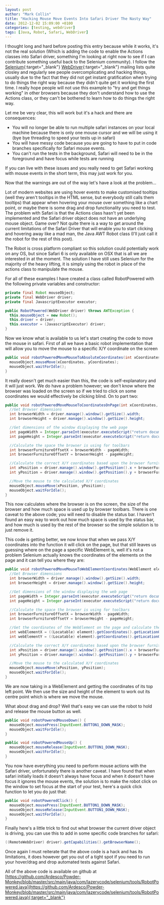 ```yaml
---
layout: post
author: "Mark Collin"
title: "Hacking Mouse Move Events Into Safari Driver The Nasty Way"
date: 2012-12-02 15:09:00 +0100
categories: [testing, webdriver] 
tags: [Java, Robot, Safari, WebDriver]
---
```

I thought long and hard before posting this entry because while it works, it's not the real solution (Which is adding the code to enable the Actions classes into Safari driver, something I'm looking at right now to see if I can contribute something useful back to the Selenium community).  I follow the [Selenium](https://groups.google.com/forum/?hl=en-US&fromgroups&pli=1#!forum/selenium-users){:target="_blank"} [WebDriver](https://groups.google.com/forum/?hl=en-US&fromgroups&pli=1#!forum/webdriver){:target="_blank"} mailing lists quite closley and regularly see people overcomplicating and hacking things, usually due to the fact that they did not get instant gratification when trying to do things the right way because they didn't quite get it working the first time.  I really hope people will not use this example to "try and get things working" in other browsers because they don't understand how to use the Actions class, or they can't be bothered to learn how to do things the right way.

Let me be very clear, this will work but it's a hack and there are consequences:

- You will no longer be able to run multiple safari instances on your local machine because there is only one mouse cursor and we will be using it (bye bye threading to speed your tests up in safari)
- You will have messy code because you are going to have to put in code branches specifically for Safari mouse events.
- You can't run the tests in the background, Safari will need to be in the foreground and have focus while tests are running

If you can live with these issues and you really need to get Safari working with mouse events in the short term, this may just work for you.

Now that the warnings are out of the way let's have a look at the problem...

Lot of modern websites are using hover events to make customised tooltips (well they aren't tooltips in the HTML sense, but everybody still calls them tooltips) that appear when hovering your mouse over something like a chart point, or maybe there is some drag and drop functionality you need to test.  The problem with Safari is that the Actions class hasn't yet been implemented and the Safari driver object does not have an underlying mouse object.  Game over?  Not quite there is a way to get around the current limitations of the Safari Driver that will enable you to start clicking and hovering away like a mad man, the Java AWT Robot class (I'll just call it the robot for the rest of this post).

The Robot is cross platform compliant so this solution could potentially work on any OS, but since Safari 6 is only available on OSX that is all we are interested in at the moment.  The solution I have still uses Selenium for the majority of the heavy lifting, it is simply using the robot in place of the actions class to manipulate the mouse.

For all of these examples I have created a class called RobotPowered with the following private variables and constructor:

```Java
private final Robot mouseObject;
private final WebDriver driver;
private final JavascriptExecutor executor;

public RobotPowered(WebDriver driver) throws AWTException {
  this.mouseObject = new Robot();
  this.driver = driver;
  this.executor = (JavascriptExecutor) driver;
}
```

Now we know what is available to us let's start creating the code to move the mouse in safari.  First of all we have a basic robot implementation that will allow you to move the mouse to a specific X/Y coordinate on the screen

```Java
public void robotPoweredMoveMouseToAbsoluteCoordinates(int xCoordinates, int yCoordinates) {
  mouseObject.mouseMove(xCoordinates, yCoordinates);
  mouseObject.waitForIdle();
}
```

It really doesn't get much easier than this, the code is self-explanatory and it will just work.  We do have a problem however; we don't know where the browser was loaded on the screen so if we tried to click on some coordinates we would effectively be clicking blind.  On to part two:

```Java
public void robotPoweredMoveMouseToCoordinatesOnPage(int xCoordinates, int yCoordinates) {
  //Get Browser dimensions
  int browserWidth = driver.manage().window().getSize().width;
  int browserHeight = driver.manage().window().getSize().height;

  //Get dimensions of the window displaying the web page
  int pageWidth = Integer.parseInt(executor.executeScript("return document.documentElement.clientWidth").toString());
  int pageHeight = Integer.parseInt(executor.executeScript("return document.documentElement.clientHeight").toString());

  //Calculate the space the browser is using for toolbars
  int browserFurnitureOffsetX = browserWidth - pageWidth;
  int browserFurnitureOffsetY = browserHeight - pageHeight;

  //Calculate the correct X/Y coordinates based upon the browser furniture offset and the position of the browser on the desktop
  int xPosition = driver.manage().window().getPosition().x + browserFurnitureOffsetX + xCoordinates;
  int yPosition = driver.manage().window().getPosition().y + browserFurnitureOffsetY + yCoordinates;

  //Move the mouse to the calculated X/Y coordinates
  mouseObject.mouseMove(xPosition, yPosition);
  mouseObject.waitForIdle();
}
```

This now calculates where the browser is on the screen, the size of the browser and how much space is used up by browser toolbars.  There is one caveat to the above code; you will need to disable the status bar.  I haven't found an easy way to work out how much space is used by the status bar, and how much is used by the rest of the browser so the simple solution is to just remove it.

This code is getting better, we now know that when we pass X/Y coordinates into the function it will click on the page, but that still leaves us guessing where on the page a specific WebElement is, well it's not a problem Selenium actually knows the coordinates of the elements on the page and it can tell you where they are:

```Java
public void robotPoweredMoveMouseToWebElementCoordinates(WebElement element) {
  //Get Browser dimensions
  int browserWidth = driver.manage().window().getSize().width;
  int browserHeight = driver.manage().window().getSize().height;

  //Get dimensions of the window displaying the web page
  int pageWidth = Integer.parseInt(executor.executeScript("return document.documentElement.clientWidth").toString());
  int pageHeight = Integer.parseInt(executor.executeScript("return document.documentElement.clientHeight").toString());

  //Calculate the space the browser is using for toolbars
  int browserFurnitureOffsetX = browserWidth - pageWidth;
  int browserFurnitureOffsetY = browserHeight - pageHeight;

  //Get the coordinates of the WebElement on the page and calculate the centre point
  int webElementX = ((Locatable) element).getCoordinates().getLocationOnScreen().x + Math.round(element.getSize().width / 2);
  int webElementY = ((Locatable) element).getCoordinates().getLocationOnScreen().y + Math.round(element.getSize().height / 2);

  //Calculate the correct X/Y coordinates based upon the browser furniture offset and the position of the browser on the desktop
  int xPosition = driver.manage().window().getPosition().x + browserFurnitureOffsetX + webElementX;
  int yPosition = driver.manage().window().getPosition().y + browserFurnitureOffsetY + webElementY;

  //Move the mouse to the calculated X/Y coordinates
  mouseObject.mouseMove(xPosition, yPosition);
  mouseObject.waitForIdle();
}
```

We are now taking in a WebElement and getting the coordinates of its top left point.  We then use the size and height of the element to work out its centre point which is where we move the mouse.

What about drag and drop?  Well that's easy we can use the robot to hold and release the mouse button as well.

```Java
public void robotPoweredMouseDown() {
  mouseObject.mousePress(InputEvent.BUTTON1_DOWN_MASK);
  mouseObject.waitForIdle();
}
```

```Java
public void robotPoweredMouseUp() {
  mouseObject.mouseRelease(InputEvent.BUTTON1_DOWN_MASK);
  mouseObject.waitForIdle();
}
```

You now have everything you need to perform mouse actions with the Safari driver, unfortunately there is another caveat.  I have found that when safari initially loads it doesn't always have focus and when it doesn't have focus it ignores the mouse events, the solution is to make the robot click on the window to set focus at the start of your test, here's a quick click function to let you do just that:

```Java
public void robotPoweredClick() {
  mouseObject.mousePress(InputEvent.BUTTON1_DOWN_MASK);
  mouseObject.mouseRelease(InputEvent.BUTTON1_DOWN_MASK);
  mouseObject.waitForIdle();
}
```

Finally here's a little trick to find out what browser the current driver object is driving, you can use this to add in some specific code branches for safari:

```Java
((RemoteWebDriver) driver).getCapabilities().getBrowserName();
```

Once again I must reiterate that the above code is a hack and has its limitations, it does however get you out of a tight spot if you need to run your hover/drag and drop automated tests against Safari.

All of the above code is available on github at [https://github.com/Ardesco/Powder-Monkey/blob/master/src/main/java/com/lazerycode/selenium/tools/RobotPowered.java](https://github.com/Ardesco/Powder-Monkey/blob/master/src/main/java/com/lazerycode/selenium/tools/RobotPowered.java){:target="_blank"}